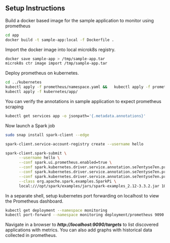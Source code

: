 ## Setup Instructions

Build a docker based image for the sample application to monitor using prometheus 
```bash
cd app
docker build -t sample-app:local -f Dockerfile .
```
Import the docker image into local microk8s registry.

```bash
docker save sample-app > /tmp/sample-app.tar
microk8s ctr image import /tmp/sample-app.tar
```
Deploy prometheus on kubernetes.

```bash
cd ../kubernetes	
kubectl apply -f prometheus/namespace.yaml &&   kubectl apply -f prometheus/
kubectl apply -f kubernetes/app/
```

You can verify the annotations in sample application to expect prometheus scraping

```bash
kubectl get services app -o jsonpath='{.metadata.annotations}'
```

Now launch a Spark job

```bash
sudo snap install spark-client --edge

spark-client.service-account-registry create --username hello

spark-client.spark-submit \
      --username hello \
      --conf spark.ui.prometheus.enabled=true \
      --conf spark.kubernetes.driver.service.annotation.se7entyse7en.prometheus/scrape=true \
      --conf spark.kubernetes.driver.service.annotation.se7entyse7en.prometheus/path=/metrics/executors/prometheus \
      --conf spark.kubernetes.driver.service.annotation.se7entyse7en.prometheus/port=4040 \
      --class org.apache.spark.examples.SparkPi \
      local:///opt/spark/examples/jars/spark-examples_2.12-3.3.2.jar 100000
```


In a separate shell, setup kubernetes port forwarding on localhost to view the Prometheus dashboard.

```bash
kubectl get deployment --namespace monitoring
kubectl port-forward --namespace monitoring deployment/prometheus 9090:9090
```

Navigate in a browser to **_http://localhost:9090/targets_** to list discovered applications with metrics. You can also add graphs with historical data collected in prometheus.


